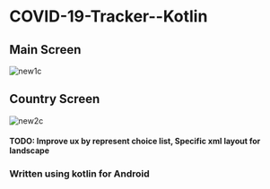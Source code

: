 # COVID-19-Tracker--Kotlin

## Main Screen 

![new1c](https://user-images.githubusercontent.com/44434337/79865820-75c75000-83e4-11ea-8fa8-105de937dea9.png)

## Country Screen


![new2c](https://user-images.githubusercontent.com/44434337/79865853-84ae0280-83e4-11ea-89f6-e1acf7bf54e2.png)


#### TODO: Improve ux by represent choice list, Specific xml layout for landscape

### Written using kotlin for Android
